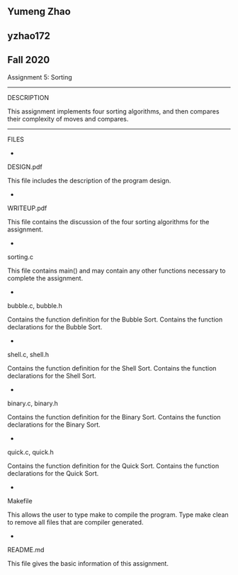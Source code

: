 Yumeng Zhao	
-
yzhao172
-
 Fall 2020
-
Assignment 5: Sorting

----------
DESCRIPTION

This assignment implements four sorting algorithms, and then compares their complexity of moves and compares.

----------
FILES

-
DESIGN.pdf

This file includes the description of the program design.

-
WRITEUP.pdf

This file contains the discussion of the four sorting algorithms for the assignment.

-
sorting.c

This file contains main() and may contain any other functions necessary to complete the assignment.

-
bubble.c, bubble.h

Contains the function definition for the Bubble Sort. Contains the function declarations for the Bubble Sort.

-
shell.c, shell.h

Contains the function definition for the Shell Sort. Contains the function declarations for the Shell Sort.

-
binary.c, binary.h

Contains the function definition for the Binary Sort. Contains the function declarations for the Binary Sort.

-
quick.c, quick.h

Contains the function definition for the Quick Sort. Contains the function declarations for the Quick Sort.

-

Makefile

This allows the user to type make to compile the program.
Type make clean to remove all files that are compiler generated.

-
README.md

This file gives the basic information of this assignment.


